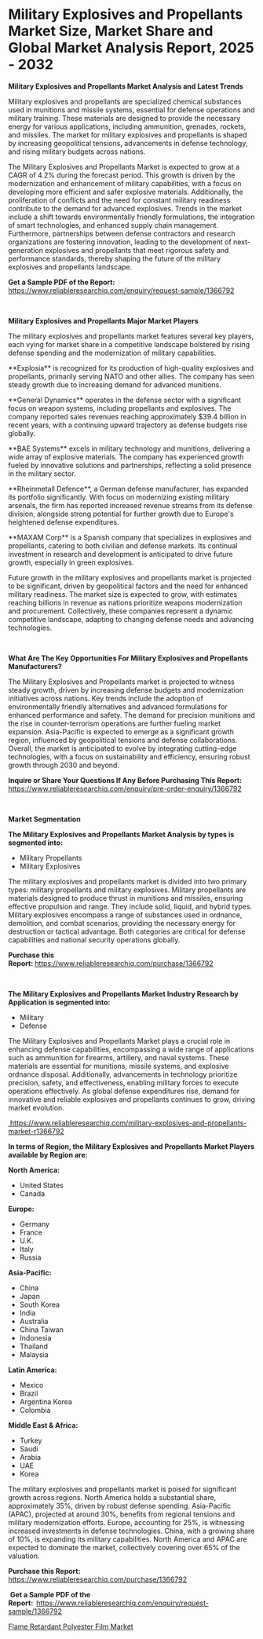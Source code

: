 <p><h1>Military Explosives and Propellants Market Size, Market Share and Global Market Analysis Report, 2025 - 2032</h1></p><p><strong>Military Explosives and Propellants Market Analysis and Latest Trends</strong></p>
<p><p>Military explosives and propellants are specialized chemical substances used in munitions and missile systems, essential for defense operations and military training. These materials are designed to provide the necessary energy for various applications, including ammunition, grenades, rockets, and missiles. The market for military explosives and propellants is shaped by increasing geopolitical tensions, advancements in defense technology, and rising military budgets across nations.</p><p>The Military Explosives and Propellants Market is expected to grow at a CAGR of 4.2% during the forecast period. This growth is driven by the modernization and enhancement of military capabilities, with a focus on developing more efficient and safer explosive materials. Additionally, the proliferation of conflicts and the need for constant military readiness contribute to the demand for advanced explosives. Trends in the market include a shift towards environmentally friendly formulations, the integration of smart technologies, and enhanced supply chain management. Furthermore, partnerships between defense contractors and research organizations are fostering innovation, leading to the development of next-generation explosives and propellants that meet rigorous safety and performance standards, thereby shaping the future of the military explosives and propellants landscape.</p></p>
<p><strong>Get a Sample PDF of the Report:&nbsp;</strong> <a href="https://www.reliableresearchiq.com/enquiry/request-sample/1366792?utm_campaign=3542&utm_medium=2&utm_source=Github&utm_content=ia&utm_term=22032025&utm_id=military-explosives-and-propellants">https://www.reliableresearchiq.com/enquiry/request-sample/1366792</a></p>
<p>&nbsp;</p>
<p><strong>Military Explosives and Propellants Major Market Players</strong></p>
<p><p>The military explosives and propellants market features several key players, each vying for market share in a competitive landscape bolstered by rising defense spending and the modernization of military capabilities. </p><p>**Explosia** is recognized for its production of high-quality explosives and propellants, primarily serving NATO and other allies. The company has seen steady growth due to increasing demand for advanced munitions.</p><p>**General Dynamics** operates in the defense sector with a significant focus on weapon systems, including propellants and explosives. The company reported sales revenues reaching approximately $39.4 billion in recent years, with a continuing upward trajectory as defense budgets rise globally.</p><p>**BAE Systems** excels in military technology and munitions, delivering a wide array of explosive materials. The company has experienced growth fueled by innovative solutions and partnerships, reflecting a solid presence in the military sector.</p><p>**Rheinmetall Defence**, a German defense manufacturer, has expanded its portfolio significantly. With focus on modernizing existing military arsenals, the firm has reported increased revenue streams from its defense division, alongside strong potential for further growth due to Europe's heightened defense expenditures.</p><p>**MAXAM Corp** is a Spanish company that specializes in explosives and propellants, catering to both civilian and defense markets. Its continual investment in research and development is anticipated to drive future growth, especially in green explosives.</p><p>Future growth in the military explosives and propellants market is projected to be significant, driven by geopolitical factors and the need for enhanced military readiness. The market size is expected to grow, with estimates reaching billions in revenue as nations prioritize weapons modernization and procurement. Collectively, these companies represent a dynamic competitive landscape, adapting to changing defense needs and advancing technologies.</p></p>
<p>&nbsp;</p>
<p><strong>What Are The Key Opportunities For Military Explosives and Propellants Manufacturers?</strong></p>
<p><p>The Military Explosives and Propellants market is projected to witness steady growth, driven by increasing defense budgets and modernization initiatives across nations. Key trends include the adoption of environmentally friendly alternatives and advanced formulations for enhanced performance and safety. The demand for precision munitions and the rise in counter-terrorism operations are further fueling market expansion. Asia-Pacific is expected to emerge as a significant growth region, influenced by geopolitical tensions and defense collaborations. Overall, the market is anticipated to evolve by integrating cutting-edge technologies, with a focus on sustainability and efficiency, ensuring robust growth through 2030 and beyond.</p></p>
<p><strong>Inquire or Share Your Questions If Any Before Purchasing This Report:</strong> <a href="https://www.reliableresearchiq.com/enquiry/pre-order-enquiry/1366792?utm_campaign=3542&utm_medium=2&utm_source=Github&utm_content=ia&utm_term=22032025&utm_id=military-explosives-and-propellants">https://www.reliableresearchiq.com/enquiry/pre-order-enquiry/1366792</a></p>
<p>&nbsp;</p>
<p><strong>Market Segmentation</strong></p>
<p><strong>The Military Explosives and Propellants Market Analysis by types is segmented into:</strong></p>
<p><ul><li>Military Propellants</li><li>Military Explosives</li></ul></p>
<p><p>The military explosives and propellants market is divided into two primary types: military propellants and military explosives. Military propellants are materials designed to produce thrust in munitions and missiles, ensuring effective propulsion and range. They include solid, liquid, and hybrid types. Military explosives encompass a range of substances used in ordnance, demolition, and combat scenarios, providing the necessary energy for destruction or tactical advantage. Both categories are critical for defense capabilities and national security operations globally.</p></p>
<p><strong>Purchase this Report:&nbsp;</strong><a href="https://www.reliableresearchiq.com/purchase/1366792?utm_campaign=3542&utm_medium=2&utm_source=Github&utm_content=ia&utm_term=22032025&utm_id=military-explosives-and-propellants">https://www.reliableresearchiq.com/purchase/1366792</a></p>
<p>&nbsp;</p>
<p><strong>The Military Explosives and Propellants Market Industry Research by Application is segmented into:</strong></p>
<p><ul><li>Military</li><li>Defense</li></ul></p>
<p><p>The Military Explosives and Propellants Market plays a crucial role in enhancing defense capabilities, encompassing a wide range of applications such as ammunition for firearms, artillery, and naval systems. These materials are essential for munitions, missile systems, and explosive ordnance disposal. Additionally, advancements in technology prioritize precision, safety, and effectiveness, enabling military forces to execute operations effectively. As global defense expenditures rise, demand for innovative and reliable explosives and propellants continues to grow, driving market evolution.</p></p>
<p><a href="https://www.reliableresearchiq.com/military-explosives-and-propellants-market-r1366792?utm_campaign=3542&utm_medium=2&utm_source=Github&utm_content=ia&utm_term=22032025&utm_id=military-explosives-and-propellants">&nbsp;https://www.reliableresearchiq.com/military-explosives-and-propellants-market-r1366792</a></p>
<p><strong>In terms of Region, the Military Explosives and Propellants Market Players available by Region are:</strong></p>
<p>
    <p> <strong> North America: </strong>
        <ul>
            <li>United States</li>
            <li>Canada</li>
        </ul>
        </p> 
    <p> <strong> Europe: </strong>
        <ul>
            <li>Germany</li>
            <li>France</li>
            <li>U.K.</li>
            <li>Italy</li>
            <li>Russia</li>
        </ul>
        </p> 
    <p> <strong> Asia-Pacific: </strong>
        <ul>
            <li>China</li>
            <li>Japan</li>
            <li>South Korea</li>
            <li>India</li>
            <li>Australia</li>
            <li>China Taiwan</li>
            <li>Indonesia</li>
            <li>Thailand</li>
            <li>Malaysia</li>
        </ul>
        </p> 
    <p> <strong> Latin America: </strong>
        <ul>
            <li>Mexico</li>
            <li>Brazil</li>
            <li>Argentina Korea</li>
            <li>Colombia</li>
        </ul>
        </p> 
    <p> <strong> Middle East & Africa: </strong>
        <ul>
            <li>Turkey</li>
            <li>Saudi</li>
            <li>Arabia</li>
            <li>UAE</li>
            <li>Korea</li>
        </ul>
    </p>
    </p>
<p><p>The military explosives and propellants market is poised for significant growth across regions. North America holds a substantial share, approximately 35%, driven by robust defense spending. Asia-Pacific (APAC), projected at around 30%, benefits from regional tensions and military modernization efforts. Europe, accounting for 25%, is witnessing increased investments in defense technologies. China, with a growing share of 10%, is expanding its military capabilities. North America and APAC are expected to dominate the market, collectively covering over 65% of the valuation.</p></p>
<p><strong>Purchase this Report: </strong><a href="https://www.reliableresearchiq.com/purchase/1366792?utm_campaign=3542&utm_medium=2&utm_source=Github&utm_content=ia&utm_term=22032025&utm_id=military-explosives-and-propellants">https://www.reliableresearchiq.com/purchase/1366792</a></p>
<p>&nbsp;<strong>Get a Sample PDF of the Report:&nbsp;&nbsp;</strong><a href="https://www.reliableresearchiq.com/enquiry/request-sample/1366792?utm_campaign=3542&utm_medium=2&utm_source=Github&utm_content=ia&utm_term=22032025&utm_id=military-explosives-and-propellants">https://www.reliableresearchiq.com/enquiry/request-sample/1366792</a></p>
<p><strong></strong></p>
<p><p><a href="https://github.com/pichuaadh0/Market-Research-Report-List-1/blob/main/flame-retardant-polyester-film-market.md?utm_campaign=3542&utm_medium=2&utm_source=Github&utm_content=ia&utm_term=22032025&utm_id=military-explosives-and-propellants">Flame Retardant Polyester Film Market</a></p></p>